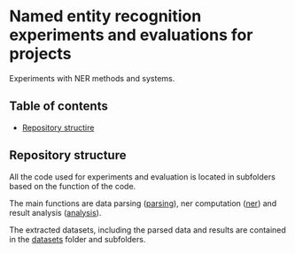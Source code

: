 # Named entity recognition experiments and evaluations for projects
Experiments with NER methods and systems.

## Table of contents

* [Repository structire](#repository-structure)

## Repository structure

All the code used for experiments and evaluation is located in subfolders based on the function of the code.

The main functions are data parsing ([parsing](./parsing/)), ner computation ([ner](./ner/)) and result analysis ([analysis](./analysis/)).

The extracted datasets, including the parsed data and results are contained in the [datasets](./datasets/) folder and subfolders.